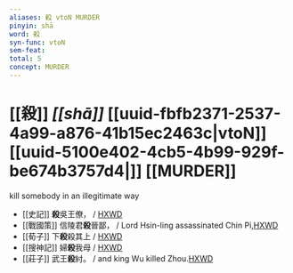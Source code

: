 ```yaml
---
aliases: 殺 vtoN MURDER
pinyin: shā
word: 殺
syn-func: vtoN
sem-feat: 
total: 5
concept: MURDER 
---
```

# [[殺]] *[[shā]]*  [[uuid-fbfb2371-2537-4a99-a876-41b15ec2463c|vtoN]] [[uuid-5100e402-4cb5-4b99-929f-be674b3757d4|]] [[MURDER]]
kill somebody in an illegitimate way
 - [[史記]] **殺**吳王僚，
                     / [HXWD](https://hxwd.org/textview.html?location=KR2a0001_tls_086-4a.15)
 - [[戰國策]] 信陵君**殺**晉鄙， / Lord Hsin-ling assassinated Chin Pi,[HXWD](https://hxwd.org/textview.html?location=KR2e0003_tls_367-1a.3)
 - [[荀子]] 下**殺**殺其上 / [HXWD](https://hxwd.org/textview.html?location=KR3a0002_tls_010-7a.17)
 - [[搜神記]] 婦**殺**我母 / [HXWD](https://hxwd.org/textview.html?location=KR3l0099_tls_011-28a.10)
 - [[莊子]] 武王**殺**紂。
                     / and king Wu killed Zhou.[HXWD](https://hxwd.org/textview.html?location=KR5c0126_tls_029-8a.29)